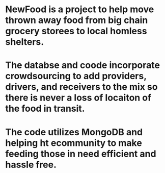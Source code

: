 # NewFood is a project to help move thrown away food from big chain grocery storees to local homless shelters. 
# The databse and coode incorporate crowdsourcing to add providers, drivers, and receivers to the mix so there is never a loss of locaiton of the food in transit.
# The code utilizes MongoDB and helping ht ecommunity to make feeding those in need efficient and hassle free.
